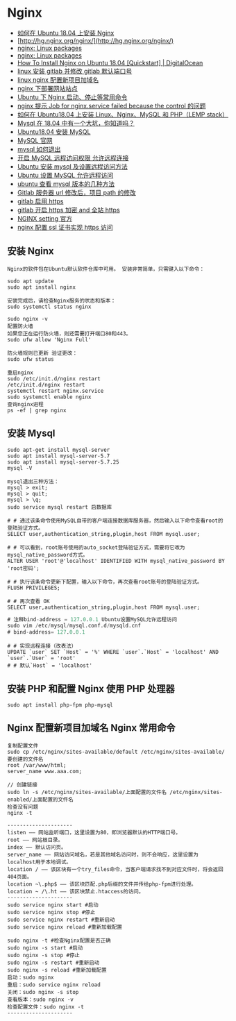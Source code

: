 # Nginx

- [如何在 Ubuntu 18.04 上安装 Nginx](https://www.linuxidc.com/Linux/2018-05/152257.htm)
- [http://hg.nginx.org/nginx/](http://hg.nginx.org/nginx/)
- [nginx: Linux packages](http://nginx.org/en/linux_packages.html)
- [nginx: Linux packages](http://nginx.org/en/linux_packages.html#sourcepackages)
- [How To Install Nginx on Ubuntu 18.04 [Quickstart] | DigitalOcean](https://www.digitalocean.com/community/tutorials/how-to-install-nginx-on-ubuntu-18-04-quickstart)
- [linux 安装 gitlab 并修改 gitlab 默认端口号](https://blog.csdn.net/wangyy130/article/details/85633303)
- [linux nginx 配置新项目加域名](https://www.cnblogs.com/wesky/p/6419901.html)
- [nginx 下部署网站站点](https://blog.csdn.net/github_39088222/article/details/82020835)
- [Ubuntu 下 Nginx 启动、停止等常用命令](https://www.cnblogs.com/fireicesion/p/8457898.html)
- [nginx 提示 Job for nginx.service failed because the control 的问题](https://www.cnblogs.com/skura23/p/7086447.html)
- [如何在 Ubuntu18.04 上安装 Linux、Nginx、MySQL 和 PHP（LEMP stack）](https://blog.csdn.net/wudics/article/details/84073350)
- [Mysql 在 18.04 中有一个大坑，你知道吗？](http://baijiahao.baidu.com/s?id=1605397136747327756&wfr=spider&for=pc)
- [Ubuntu18.04 安装 MySQL](https://blog.csdn.net/weixx3/article/details/80782479)
- [MySQL 官网](https://www.mysql.com/)
- [mysql 如何退出](https://www.cnblogs.com/harrytc/p/6725778.html)
- [开启 MySQL 远程访问权限 允许远程连接](https://www.cnblogs.com/weifeng1463/p/7941625.html)
- [Ubuntu 安装 mysql 及设置远程访问方法](https://www.cnblogs.com/ruofengzhishang/p/5477502.html)
- [Ubuntu 设置 MySQL 允许远程访问](https://www.cnblogs.com/wzwyc/p/10121409.html)
- [ubuntu 查看 mysql 版本的几种方法](https://www.cnblogs.com/zlsgh/p/8645589.html)
- [Gitlab 服务器 url 修改后，项目 path 的修改](https://blog.csdn.net/u013377887/article/details/73717729)
- [gitlab 启用 https](https://www.cnblogs.com/xieshuang/p/8488458.html)
- [gitlab 开启 https 加密 and 全站 https](https://blog.51cto.com/53cto/1775865)
- [NGINX setting 官方](https://docs.gitlab.com/omnibus/settings/nginx.html#manually-configuring-https)
- [nginx 配置 ssl 证书实现 https 访问](https://www.cnblogs.com/tianhei/p/7726505.html)

## 安装 Nginx

```shell
Nginx的软件包在Ubuntu默认软件仓库中可用。 安装非常简单，只需键入以下命令：

sudo apt update
sudo apt install nginx

安装完成后，请检查Nginx服务的状态和版本：
sudo systemctl status nginx

sudo nginx -v
配置防火墙
如果您正在运行防火墙，则还需要打开端口80和443。
sudo ufw allow 'Nginx Full'

防火墙规则已更新 验证更改：
sudo ufw status

重启nginx
sudo /etc/init.d/nginx restart
/etc/init.d/nginx restart
systemctl restart nginx.service
sudo systemctl enable nginx
查询nginx进程
ps -ef | grep nginx
```

## 安装 Mysql

```shell
sudo apt-get install mysql-server
sudo apt install mysql-server-5.7
sudo apt install mysql-server-5.7.25
mysql -V

mysql退出三种方法：
mysql > exit;
mysql > quit;
mysql > \q;
sudo service mysql restart 启数据库

# # 通过该条命令使用MySQL自带的客户端连接数据库服务器，然后输入以下命令查看root的登陆验证方式。
SELECT user,authentication_string,plugin,host FROM mysql.user;

# # 可以看到，root账号使用的auto_socket登陆验证方式，需要将它改为mysql_native_password方式。
ALTER USER 'root'@'localhost' IDENTIFIED WITH mysql_native_password BY 'root密码';

# # 执行该条命令更新下配置，输入以下命令，再次查看root账号的登陆验证方式。
FLUSH PRIVILEGES;

# # 再次查看 OK
SELECT user,authentication_string,plugin,host FROM mysql.user;
```

```sql
# 注释bind-address = 127.0.0.1 Ubuntu设置MySQL允许远程访问
sudo vim /etc/mysql/mysql.conf.d/mysqld.cnf
# bind-address= 127.0.0.1
```

```shell
# # 实现远程连接（改表法）
UPDATE `user` SET `Host` = '%' WHERE `user`.`Host` = 'localhost' AND `user`.`User` = 'root'
# # 默认`Host` = 'localhost'
```

## 安装 PHP 和配置 Nginx 使用 PHP 处理器

```shell
sudo apt install php-fpm php-mysql
```

## Nginx 配置新项目加域名 Nginx 常用命令

```shell
复制配置文件
sudo cp /etc/nginx/sites-available/default /etc/nginx/sites-available/要创建的文件名
root /var/www/html;
server_name www.aaa.com;

// 创建链接
sudo ln -s /etc/nginx/sites-available/上面配置的文件名 /etc/nginx/sites-enabled/上面配置的文件名
检查没有问题
nginx -t

---------------------
listen —— 网站监听端口，这里设置为80，即浏览器默认的HTTP端口号。
root —— 网站根目录。
index —— 默认访问页。
server_name —— 网站访问域名，若是其他域名访问时，则不会响应，这里设置为localhost用于本地调试。
location / —— 该区块有一个try_files命令，当客户端请求找不到对应文件时，将会返回404页面。
location ~\.php$ —— 该区块匹配.php后缀的文件并传给php-fpm进行处理。
location ~ /\.ht —— 该区块禁止.htaccess的访问。
---------------------
sudo service nginx start #启动
sudo service nginx stop #停止
sudo service nginx restart #重新启动
sudo service nginx reload #重新加载配置

sudo nginx -t #检查Nginx配置是否正确
sudo nginx -s start #启动
sudo nginx -s stop #停止
sudo nginx -s restart #重新启动
sudo nginx -s reload #重新加载配置
启动：sudo nginx
重启：sudo service nginx reload
关闭：sudo nginx -s stop
查看版本：sudo nginx -v
检查配置文件：sudo nginx -t
---------------------

```
